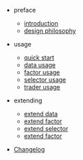 - preface
  - [introduction](en/README.md "zvt guide")
  - [design philosophy](en/design-philosophy.md "zvt design philosophy")

- usage

  - [quick start](en/quickstart.md "zvt quick start")
  - [data usage](en/data_usage.md "zvt data usage")
  - [factor usage](en/factor_usage.md "zvt factor usage")
  - [selector usage](en/selector_usage.md "zvt selector usage")
  - [trader usage](en/trader_usage.md "zvt trader usage")

- extending
  - [extend data](en/data_extending.md "extend zvt data")
  - [extend factor](en/factor_extending.md "extend zvt factor")
  - [extend selector](en/selector_extending.md "extend zvt selector")
  - [extend factor](en/trader_extending.md "extend zvt trader")

- [Changelog](changelog.md)